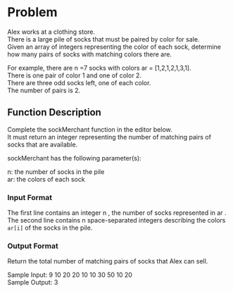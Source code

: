 # Problem

Alex works at a clothing store.  
There is a large pile of socks that must be paired by color for sale.  
Given an array of integers representing the color of each sock, 
determine how many pairs of socks with matching colors there are.  

For example, there are n =7  socks with colors ar = [1,2,1,2,1,3,1].  
There is one pair of color 1 and one of color 2.  
There are three odd socks left, one of each color.  
The number of pairs is 2.

## Function Description

Complete the sockMerchant function in the editor below.  
It must return an integer representing the number of matching pairs of socks 
that are available.

sockMerchant has the following parameter(s):

n: the number of socks in the pile  
ar: the colors of each sock

### Input Format

The first line contains an integer n , the number of socks represented in ar .  
The second line contains n space-separated integers describing the
colors `ar[i]`  of the socks in the pile.

### Output Format
Return the total number of matching pairs of socks that Alex can sell.

Sample Input: 9 10 20 20 10 10 30 50 10 20  
Sample Output: 3
